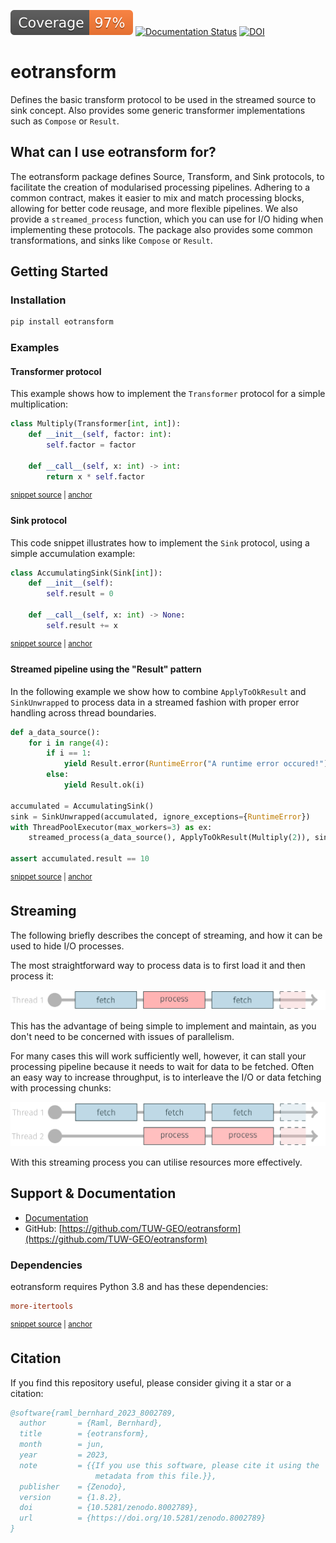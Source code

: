 ![Coverage badge](https://raw.githubusercontent.com/TUW-GEO/eotransform/python-coverage-comment-action-data/badge.svg) [![Documentation Status](https://readthedocs.org/projects/eotransform/badge/?version=latest)](https://eotransform.readthedocs.io/en/latest/?badge=latest) [![DOI](https://zenodo.org/badge/541624588.svg)](https://zenodo.org/badge/latestdoi/541624588)
# eotransform

Defines the basic transform protocol to be used in the streamed source to sink concept. Also provides some generic 
transformer implementations such as `Compose` or `Result`.

## What can I use eotransform for?

The eotransform package defines Source, Transform, and Sink protocols, to facilitate the creation of modularised processing pipelines.
Adhering to a common contract, makes it easier to mix and match processing blocks, allowing for better code reusage, and more flexible pipelines.
We also provide a `streamed_process` function, which you can use for I/O hiding when implementing these protocols.
The package also provides some common transformations, and sinks like `Compose` or `Result`.

## Getting Started

### Installation
```bash
pip install eotransform
```

### Examples

#### Transformer protocol
This example shows how to implement the `Transformer` protocol for a simple multiplication:

<!-- snippet: example_transformer_multiply -->
<a id='snippet-example_transformer_multiply'></a>
```py
class Multiply(Transformer[int, int]):
    def __init__(self, factor: int):
        self.factor = factor

    def __call__(self, x: int) -> int:
        return x * self.factor
```
<sup><a href='/tests/test_doc_examples.py#L10-L17' title='Snippet source file'>snippet source</a> | <a href='#snippet-example_transformer_multiply' title='Start of snippet'>anchor</a></sup>
<!-- endSnippet -->

#### Sink protocol
This code snippet illustrates how to implement the `Sink` protocol, using a simple accumulation example:

<!-- snippet: example_sink_accumulate -->
<a id='snippet-example_sink_accumulate'></a>
```py
class AccumulatingSink(Sink[int]):
    def __init__(self):
        self.result = 0

    def __call__(self, x: int) -> None:
        self.result += x
```
<sup><a href='/tests/test_doc_examples.py#L20-L27' title='Snippet source file'>snippet source</a> | <a href='#snippet-example_sink_accumulate' title='Start of snippet'>anchor</a></sup>
<!-- endSnippet -->


#### Streamed pipeline using the "Result" pattern
In the following example we show how to combine `ApplyToOkResult` and `SinkUnwrapped` to process data in a streamed fashion with proper error handling across thread boundaries.

<!-- snippet: example_streamed_results -->
<a id='snippet-example_streamed_results'></a>
```py
def a_data_source():
    for i in range(4):
        if i == 1:
            yield Result.error(RuntimeError("A runtime error occured!"))
        else:
            yield Result.ok(i)

accumulated = AccumulatingSink()
sink = SinkUnwrapped(accumulated, ignore_exceptions={RuntimeError})
with ThreadPoolExecutor(max_workers=3) as ex:
    streamed_process(a_data_source(), ApplyToOkResult(Multiply(2)), sink, ex)

assert accumulated.result == 10
```
<sup><a href='/tests/test_doc_examples.py#L30-L44' title='Snippet source file'>snippet source</a> | <a href='#snippet-example_streamed_results' title='Start of snippet'>anchor</a></sup>
<!-- endSnippet -->

## Streaming
The following briefly describes the concept of streaming, and how it can be used to hide I/O processes.

The most straightforward way to process data is to first load it and then process it:

![serial process](docs/_static/images/serial.png)

This has the advantage of being simple to implement and maintain, as you don't need to be concerned with issues of parallelism.

For many cases this will work sufficiently well, however, it can stall your processing pipeline because it needs to wait for data to be fetched.
Often an easy way to increase throughput, is to interleave the I/O or data fetching with processing chunks:

![streamed process](docs/_static/images/streamed.png)

With this streaming process you can utilise resources more effectively.

## Support & Documentation

- [Documentation](https://eotransform.readthedocs.io/)
- GitHub: [https://github.com/TUW-GEO/eotransform](https://github.com/TUW-GEO/eotransform)

### Dependencies
eotransform requires Python 3.8 and has these dependencies:

<!-- snippet: dependencies -->
<a id='snippet-dependencies'></a>
```cfg
more-itertools
```
<sup><a href='/setup.cfg#L30-L32' title='Snippet source file'>snippet source</a> | <a href='#snippet-dependencies' title='Start of snippet'>anchor</a></sup>
<!-- endSnippet -->

## Citation

If you find this repository useful, please consider giving it a star or a citation:
```bibtex
@software{raml_bernhard_2023_8002789,
  author       = {Raml, Bernhard},
  title        = {eotransform},
  month        = jun,
  year         = 2023,
  note         = {{If you use this software, please cite it using the 
                   metadata from this file.}},
  publisher    = {Zenodo},
  version      = {1.8.2},
  doi          = {10.5281/zenodo.8002789},
  url          = {https://doi.org/10.5281/zenodo.8002789}
}
```
